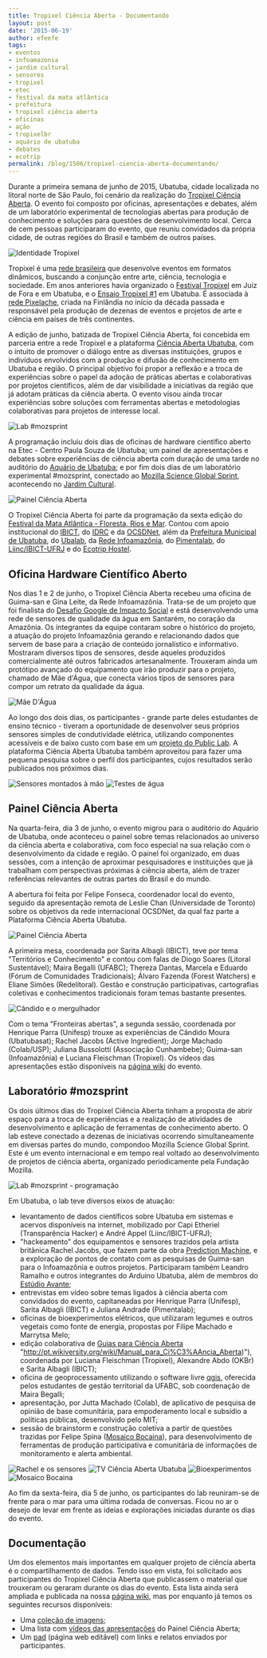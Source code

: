 ```yaml
---
title: Tropixel Ciência Aberta - Documentando
layout: post
date: '2015-06-19'
author: efeefe
tags:
- eventos
- infoamazonia
- jardim cultural
- sensores
- tropixel
- etec
- festival da mata atlântica
- prefeitura
- tropixel ciência aberta
- oficinas
- ação
- tropixelbr
- aquário de ubatuba
- debates
- ecotrip
permalink: /blog/1506/tropixel-ciencia-aberta-documentando/
---
```



Durante a primeira semana de junho de 2015, Ubatuba, cidade localizada no litoral norte de São Paulo, foi cenário da realização do [Tropixel Ciência Aberta](http://tropixel.ubalab.org/pt-br/15-ciencia-aberta "http://tropixel.ubalab.org/pt-br/15-ciencia-aberta"). O evento foi composto por oficinas, apresentações e debates, além de um laboratório experimental de tecnologias abertas para produção de conhecimento e soluções para questões de desenvolvimento local. Cerca de cem pessoas participaram do evento, que reuniu convidados da própria cidade, de outras regiões do Brasil e também de outros países.

![Identidade Tropixel](https://farm1.staticflickr.com/529/18296979234_704c998bac_z_d.jpg)

Tropixel é uma [rede brasileira](http://tropixel.ubalab.org/pt-br/quem "http://tropixel.ubalab.org/pt-br/quem") que desenvolve eventos em formatos dinâmicos, buscando a conjunção entre arte, ciência, tecnologia e sociedade. Em anos anteriores havia organizado o [Festival Tropixel](http://tropixel.ubalab.org/pt-br/o-festival "http://tropixel.ubalab.org/pt-br/o-festival") em Juiz de Fora e em Ubatuba, e o [Ensaio Tropixel #1](http://tropixel.ubalab.org/pt-br/ensaio/abril14 "http://tropixel.ubalab.org/pt-br/ensaio/abril14") em Ubatuba. É associada à [rede Pixelache](http://network.pixelache.ac "http://network.pixelache.ac"), criada na Finlândia no início da década passada e responsável pela produção de dezenas de eventos e projetos de arte e ciência em países de três continentes.

A edição de junho, batizada de Tropixel Ciência Aberta, foi concebida em parceria entre a rede Tropixel e a plataforma [Ciência Aberta Ubatuba](../../index.html "../../index.html"), com o intuito de promover o diálogo entre as diversas instituições, grupos e indivíduos envolvidos com a produção e difusão de conhecimento em Ubatuba e região. O principal objetivo foi propor a reflexão e a troca de experiências sobre o papel da adoção de práticas abertas e colaborativas por projetos científicos, além de dar visibilidade a iniciativas da região que já adotam práticas da ciência aberta. O evento visou ainda trocar experiências sobre soluções com ferramentas abertas e metodologias colaborativas para projetos de interesse local.

![Lab #mozsprint](https://farm1.staticflickr.com/399/18302301803_ce62d645cc_z_d.jpg)

A programação incluiu dois dias de oficinas de hardware científico aberto na Etec - Centro Paula Souza de Ubatuba; um painel de apresentações e debates sobre experiências de ciência aberta com duração de uma tarde no auditório do [Aquário de Ubatuba](http://aquariodeubatuba.com.br/ "http://aquariodeubatuba.com.br/"); e por fim dois dias de um laboratório experimental #mozsprint, conectado ao [Mozilla Science Global Sprint](http://www.mozillascience.org/global-sprint-2015 "http://www.mozillascience.org/global-sprint-2015"), acontecendo no [Jardim Cultural](https://www.facebook.com/ojardimculturaluba "https://www.facebook.com/ojardimculturaluba").

![Painel Ciência Aberta](https://farm4.staticflickr.com/3857/18893252396_14321b09c7_z_d.jpg)

O Tropixel Ciência Aberta foi parte da programação da sexta edição do [Festival da Mata Atlântica - Floresta, Rios e Mar](http://www.vivaubatuba.com.br/programacao-vi-fema-2015/ "http://www.vivaubatuba.com.br/programacao-vi-fema-2015/"). Contou com apoio institucional do [IBICT](http://www.ibict.br "http://www.ibict.br"), do [IDRC](http://idrc.ca/ "http://idrc.ca/") e da [OCSDNet](http://ocsdnet.org/ "http://ocsdnet.org/"), além da [Prefeitura Municipal de Ubatuba](http://ubatuba.sp.gov.br/ "http://ubatuba.sp.gov.br/"), do [Ubalab](http://ubalab.org "http://ubalab.org"), da [Rede Infoamazônia](http://infoamazonia.org/ "http://infoamazonia.org/"), do [Pimentalab](https://pimentalab.milharal.org/ "https://pimentalab.milharal.org/"), do [Liinc/IBICT-UFRJ](http://revista.ibict.br/liinc/index.php/liinc "http://revista.ibict.br/liinc/index.php/liinc") e do [Ecotrip Hostel](http://ecotriphostel.com.br/ "http://ecotriphostel.com.br/").

## Oficina Hardware Científico Aberto

Nos dias 1 e 2 de junho, o Tropixel Ciência Aberta recebeu uma oficina de Guima-san e Gina Leite, da Rede Infoamazônia. Trata-se de um projeto que foi finalista do [Desafio Google de Impacto Social](https://desafiosocial.withgoogle.com/brazil2014 "https://desafiosocial.withgoogle.com/brazil2014") e está desenvolvendo uma rede de sensores de qualidade da água em Santarém, no coração da Amazônia. Os integrantes da equipe contaram sobre o histórico do projeto, a atuação do projeto Infoamazônia gerando e relacionando dados que servem de base para a criação de conteúdo jornalístico e informativo. Mostraram diversos tipos de sensores, desde aqueles produzidos comercialmente até outros fabricados artesanalmente. Trouxeram ainda um protótipo avançado do equipamento que irão produzir para o projeto, chamado de Mãe d'Água, que conecta vários tipos de sensores para compor um retrato da qualidade da água.

![Mãe D'Água](https://farm6.staticflickr.com/5485/18912723521_6243ba13b4_z_d.jpg)

Ao longo dos dois dias, os participantes - grande parte deles estudantes de ensino técnico - tiveram a oportunidade de desenvolver seus próprios sensores simples de condutividade elétrica, utilizando componentes acessíveis e de baixo custo com base em um [projeto do Public Lab](http://publiclab.org/wiki/555-conductivity-meter "http://publiclab.org/wiki/555-conductivity-meter"). A plataforma Ciência Aberta Ubatuba também aproveitou para fazer uma pequena pesquisa sobre o perfil dos participantes, cujos resultados serão publicados nos próximos dias.

![Sensores montados à mão](https://farm1.staticflickr.com/455/18903694762_4568c9da07_z_d.jpg) ![Testes de água](https://farm4.staticflickr.com/3915/18909997235_1ce5e1fe64_z_d.jpg)

## Painel Ciência Aberta

Na quarta-feira, dia 3 de junho, o evento migrou para o auditório do Aquário de Ubatuba, onde aconteceu o painel sobre temas relacionados ao universo da ciência aberta e colaborativa, com foco especial na sua relação com o desenvolvimento da cidade e região. O painel foi organizado, em duas sessões, com a intenção de aproximar pesquisadores e instituições que já trabalham com perspectivas próximas à ciência aberta, além de trazer referências relevantes de outras partes do Brasil e do mundo.

A abertura foi feita por Felipe Fonseca, coordenador local do evento, seguido da apresentação remota de Leslie Chan (Universidade de Toronto) sobre os objetivos da rede internacional OCSDNet, da qual faz parte a Plataforma Ciência Aberta Ubatuba.

![Painel Ciência Aberta](https://farm4.staticflickr.com/3786/18731868768_ba2bb54b32_z_d.jpg)

A primeira mesa, coordenada por Sarita Albagli (IBICT), teve por tema "Territórios e Conhecimento" e contou com falas de Diogo Soares (Litoral Sustentável); Maira Begalli (UFABC); Thereza Dantas, Marcela e Eduardo (Fórum de Comunidades Tradicionais); Álvaro Fazenda (Forest Watchers) e Eliane Simões (Redelitoral). Gestão e construção participativas, cartografias coletivas e conhecimentos tradicionais foram temas bastante presentes.

![Cândido e o mergulhador](https://farm1.staticflickr.com/449/18731802390_e1a9483f47_z_d.jpg)

Com o tema "Fronteiras abertas", a segunda sessão, coordenada por Henrique Parra (Unifesp) trouxe as experiências de Cândido Moura (Ubatubasat); Rachel Jacobs (Active Ingredient); Jorge Machado (Colab/USP); Juliana Bussolotti (Associação Cunhambebe); Guima-san (Infoamazônia) e Luciana Fleischman (Tropixel). Os vídeos das apresentações estão disponíveis na [página wiki](https://pt.wikiversity.org/wiki/Pesquisa:Ci%C3%AAncia_Aberta_Ubatuba/Tropixel_Ci%C3%AAncia_Aberta "https://pt.wikiversity.org/wiki/Pesquisa:Ci%C3%AAncia_Aberta_Ubatuba/Tropixel_Ci%C3%AAncia_Aberta") do evento.

## Laboratório #mozsprint

Os dois últimos dias do Tropixel Ciência Aberta tinham a proposta de abrir espaço para a troca de experiências e a realização de atividades de desenvolvimento e aplicação de ferramentas de conhecimento aberto. O lab esteve conectado a dezenas de iniciativas ocorrendo simultaneamente em diversas partes do mundo, compondoo Mozilla Science Global Sprint. Este é um evento internacional e em tempo real voltado ao desenvolvimento de projetos de ciência aberta, organizado periodicamente pela Fundação Mozilla.

![Lab #mozsprint - programação](https://farm4.staticflickr.com/3680/18917753622_8edc8cc513_z_d.jpg)

Em Ubatuba, o lab teve diversos eixos de atuação:

* levantamento de dados científicos sobre Ubatuba em sistemas e acervos disponíveis na internet, mobilizado por Capi Etheriel (Transparência Hacker) e André Appel (Liinc/IBICT-UFRJ);
* "hackeamento" dos equipamentos e sensores trazidos pela artista britânica Rachel Jacobs, que fazem parte da obra [Prediction Machine](http://cienciaaberta.ubatuba.cc/blog/1506/www.thepredictionmachine.org/ "http://cienciaaberta.ubatuba.cc/blog/1506/www.thepredictionmachine.org/"), e a exploração de pontos de contato com as pesquisas de Guima-san para o Infoamazônia e outros projetos. Participaram também Leandro Ramalho e outros integrantes do Arduino Ubatuba, além de membros do [Estúdio Avante](https://github.com/avanteweb/ "https://github.com/avanteweb/");
* entrevistas em vídeo sobre temas ligados à ciência aberta com convidados do evento, capitaneadas por Henrique Parra (Unifesp), Sarita Albagli (IBICT) e Juliana Andrade (Pimentalab);
* oficinas de bioexperimentos elétricos, que utilizaram legumes e outros vegetais como fonte de energia, propostas por Filipe Machado e Marrytsa Melo;
* edição colaborativa de [Guias para Ciência Aberta](http://pt.wikiversity.org/wiki/Manual_para_Ci%C3%AAncia_Aberta) "http://pt.wikiversity.org/wiki/Manual_para_Ci%C3%AAncia_Aberta)"), coordenada por Luciana Fleischman (Tropixel), Alexandre Abdo (OKBr) e Sarita Albagli (IBICT);
* oficina de geoprocessamento utilizando o software livre [qgis](http://qgis.org/ "http://qgis.org/"), oferecida pelos estudantes de gestão territorial da UFABC, sob coordenação de Maira Begalli;
* apresentação, por Jutta Machado (Colab), de aplicativo de pesquisa de opinião de base comunitária, para empoderamento local e subsídio a políticas públicas, desenvolvido pelo MIT;
* sessão de brainstorm e construção coletiva a partir de questões trazidas por Felipe Spina ([Mosaico Bocaina](http://www.mosaicobocaina.org.br/ "http://www.mosaicobocaina.org.br/")), para desenvolvimento de ferramentas de produção participativa e comunitária de informações de monitoramento e alerta ambiental.

![Rachel e os sensores](https://farm1.staticflickr.com/439/18735131108_3b05b217c9_z_d.jpg) ![TV Ciência Aberta Ubatuba](https://farm1.staticflickr.com/324/18735060260_83eb1ae10e_z_d.jpg) ![Bioexperimentos](https://farm1.staticflickr.com/277/18735324248_effe89d669_z_d.jpg) ![Mosaico Bocaina](https://farm1.staticflickr.com/532/18925623751_702168d5c9_z_d.jpg)

Ao fim da sexta-feira, dia 5 de junho, os participantes do lab reuniram-se de frente para o mar para uma última rodada de conversas. Ficou no ar o desejo de levar em frente as ideias e explorações iniciadas durante os dias do evento.

## Documentação

Um dos elementos mais importantes em qualquer projeto de ciência aberta é o compartilhamento de dados. Tendo isso em vista, foi solicitado aos participantes do Tropixel Ciência Aberta que publicassem o material que trouxeram ou geraram durante os dias do evento. Esta lista ainda será ampliada e publicada na nossa [página wiki](https://pt.wikiversity.org/wiki/Pesquisa:Ci%C3%AAncia_Aberta_Ubatuba/Tropixel_Ci%C3%AAncia_Aberta "https://pt.wikiversity.org/wiki/Pesquisa:Ci%C3%AAncia_Aberta_Ubatuba/Tropixel_Ci%C3%AAncia_Aberta"), mas por enquanto já temos os seguintes recursos disponíveis:

* Uma [coleção de imagens](https://www.flickr.com/photos/felipefonseca/albums/72157654730781695/ "https://www.flickr.com/photos/felipefonseca/albums/72157654730781695/");
* Uma lista com [vídeos das apresentações](https://www.youtube.com/playlist?list=PL4qxxbzI7iyRr_wvo1GK-AgEpCSz8JsdE "https://www.youtube.com/playlist?list=PL4qxxbzI7iyRr_wvo1GK-AgEpCSz8JsdE") do Painel Ciência Aberta;
* Um [pad](https://etherpad.mozilla.org/tro-ca "https://etherpad.mozilla.org/tro-ca") (página web editável) com links e relatos enviados por participantes.